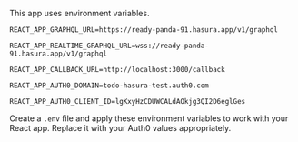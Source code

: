 This app uses environment variables.

```
REACT_APP_GRAPHQL_URL=https://ready-panda-91.hasura.app/v1/graphql

REACT_APP_REALTIME_GRAPHQL_URL=wss://ready-panda-91.hasura.app/v1/graphql

REACT_APP_CALLBACK_URL=http://localhost:3000/callback

REACT_APP_AUTH0_DOMAIN=todo-hasura-test.auth0.com

REACT_APP_AUTH0_CLIENT_ID=lgKxyHzCDUWCALdAOkjg3QI2D6eglGes
```

Create a `.env` file and apply these environment variables to work with your React app. Replace it with your Auth0 values appropriately.
